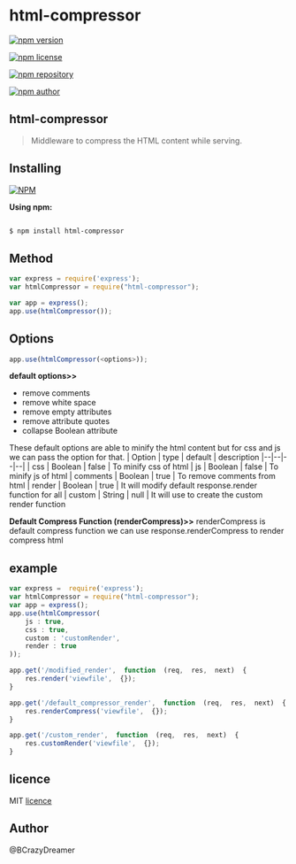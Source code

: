 # html-compressor
[![npm version](https://img.shields.io/npm/v/html-compressor.svg?style=flat-square)](https://www.npmjs.org/package/html-compressor)

[![npm license](https://img.shields.io/static/v1.svg?label=License&message=MIT&color=informational)](https://github.com/nepsho/html-compressor/blob/master/LICENSE)

[![npm repository](https://img.shields.io/static/v1.svg?label=Repository&message=GitHub&color=yellow)](https://github.com/nepsho/html-compressor)

[![npm author](https://img.shields.io/static/v1.svg?label=Author&message=bcrazydreamer&color=success)](https://www.npmjs.com/~bcrazydreamer)

## html-compressor
> Middleware to compress the HTML content while serving.
  

## Installing

[![NPM](https://nodei.co/npm/html-compressor.png?mini=true)](https://www.npmjs.org/package/html-compressor)

  

**Using npm:**

```bash

$ npm install html-compressor

```
## Method
```js
var express = require('express');
var htmlCompressor = require("html-compressor");
```
```js
var app = express();
app.use(htmlCompressor());
```
## Options
```js
app.use(htmlCompressor(<options>));
```
**default options>>**
- remove comments
- remove white space
- remove empty attributes
- remove attribute quotes
- collapse Boolean attribute

These default options are able to minify the html content but for css and js we can pass the option for that.
| Option | type | default | description
|--|--|--|--|
| css | Boolean | false | To minify css of html
| js | Boolean | false | To minify js of html
| comments | Boolean | true | To remove comments from html
| render | Boolean | true | It will modify default response.render function for all
| custom | String | null | It will use to create the custom render function 

**Default Compress Function (renderCompress)>>**
renderCompress is default compress function we can use response.renderCompress to render compress html

## example
```js
var express =  require('express');
var htmlCompressor = require("html-compressor");
var app = express();
app.use(htmlCompressor(
	js : true,
	css : true,
	custom : 'customRender',
	render : true
));

app.get('/modified_render',  function  (req,  res,  next)  {
	res.render('viewfile',  {});
}

app.get('/default_compressor_render',  function  (req,  res,  next)  {
	res.renderCompress('viewfile',  {});
}

app.get('/custom_render',  function  (req,  res,  next)  {
	res.customRender('viewfile',  {});
}
```

## licence
MIT [licence](https://github.com/nepsho/html-compressor/blob/master/LICENSE)

## Author
@BCrazyDreamer
